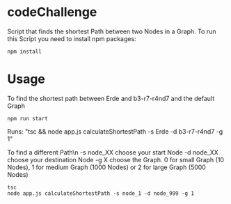﻿# codeChallenge

Script that finds the shortest Path between two Nodes in a Graph. To run this Script you need to install npm packages:
```
npm install
```

# Usage

To find the shortest path between Erde and b3-r7-r4nd7 and the default Graph
```
npm run start
```
Runs: "tsc && node app.js calculateShortestPath -s Erde -d b3-r7-r4nd7 -g 1"

To find a different Path\n
-s node_XX choose your start Node
-d node_XX choose your destination Node
-g X choose the Graph. 0 for small Graph (10 Nodes), 1 for medium Graph (1000 Nodes) or 2 for large Graph (5000 Nodes)
```
tsc
node app.js calculateShortestPath -s node_1 -d node_999 -g 1
```
